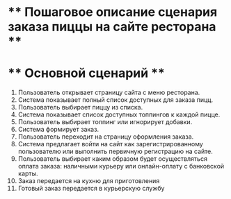 # ** Пошаговое описание сценария заказа пиццы на сайте ресторана **

# ** Основной сценарий **

1. Пользователь открывает страницу сайта с меню ресторана.
2. Система показывает полный список доступных для заказа пицц.
3. Пользователь выбирает пиццу из списка.
4. Система показывает список доступных топпингов к каждой пицце.
5. Пользователь выбирает топпинг или игнорирует добавки.
6. Система формирует заказ.
7. Пользователь переходит на страницу оформления заказа.
8. Система предлагает войти на сайт как зарегистрированному пользователю или выполнить первичную регистрацию на сайте.
9. Пользователь выбирает каким образом будет осуществляться оплата заказа: наличными курьеру или онлайн-оплату с банковской карты.
10. Заказ передается на кухню для приготовления
11. Готовый заказ передается в курьерскую службу